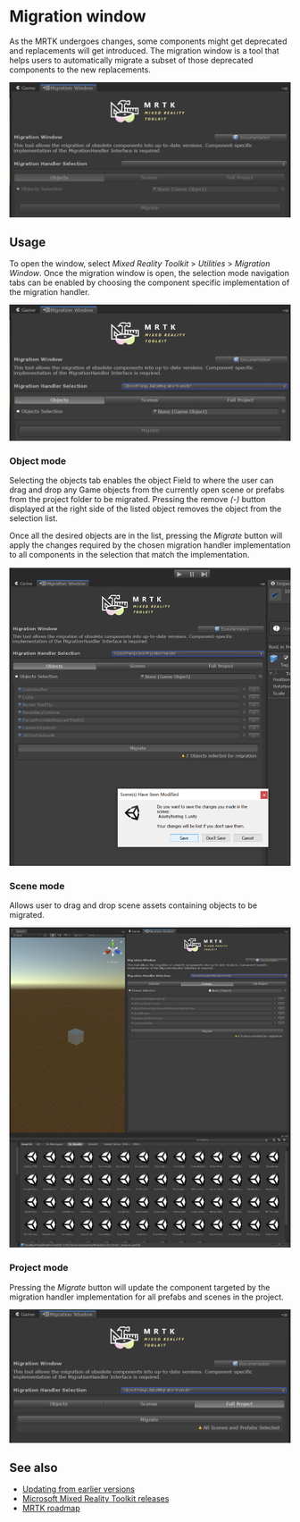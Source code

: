 
# Migration window

As the MRTK undergoes changes, some components might get deprecated and replacements will get introduced.
The migration window is a tool that helps users to automatically migrate a subset of those deprecated components to the new replacements.

![Migration window](../../Documentation/Images/MigrationWindow/MRTK_Migration_Window.png)

## Usage

To open the window, select *Mixed Reality Toolkit* > *Utilities* > *Migration Window*. Once the migration window is open, the selection mode navigation tabs can be enabled by choosing the component specific implementation of the migration handler.  

![Migration selection modes](../../Documentation/Images/MigrationWindow/MRTK_Migration_Modes.png)

### Object mode

Selecting the objects tab enables the object Field to where the user can drag and drop any Game objects from the currently open scene or prefabs from the project folder to be migrated.
Pressing the remove *(-)* button displayed at the right side of the listed object removes the object from the selection list.

Once all the desired objects are in the list, pressing the *Migrate* button will apply the changes required by the chosen migration handler implementation to all components in the selection that match the implementation.

![Selection migration](../../Documentation/Images/MigrationWindow/MRTK_Object_Migration.png)

### Scene mode

Allows user to drag and drop scene assets containing objects to be migrated.

![Selecting scenes for migration](../../Documentation/Images/MigrationWindow/MRTK_Scene_Selection.png)

### Project mode

Pressing the *Migrate* button will update the component targeted by the migration handler implementation for all prefabs and scenes in the project.

![Migrating a complete project](../../Documentation/Images/MigrationWindow/MRTK_Project_Migration.png)

## See also

- [Updating from earlier versions](../Updating.md)
- [Microsoft Mixed Reality Toolkit releases](../ReleaseNotes.md)
- [MRTK roadmap](../Contributing/Roadmap.md)
